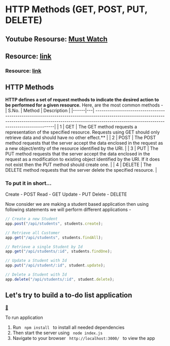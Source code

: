 # HTTP Methods (GET, POST, PUT, DELETE)

## Youtube Resourse: [Must Watch](https://www.youtube.com/watch?v=guYMSP7JVTA)

## Resource: [link](https://scotch.io/courses/build-a-restful-nodejs-api/post-put-delete-requests)

### Resource: [link](https://scotch.io/courses/build-a-restful-nodejs-api/post-put-delete-requests)

## HTTP Methods

**HTTP defines a set of request methods to indicate the desired action to be performed for a given resource.**
Here, are the most common methods -
| S.No. | Method | Description |
|------|---| ----------------------------------------------------------------------------------------------------------------------------------------------------------------------------------------------------------------------|
| 1 | GET | The GET method requests a representation of the specified resource. Requests using GET should only retrieve data and should have no other effect.\*\* |
| 2 | POST | The POST method requests that the server accept the data enclosed in the request as a new object/entity of the resource identified by the URI. |
| 3 | PUT | The PUT method requests that the server accept the data enclosed in the request as a modification to existing object identified by the URI. If it does not exist then the PUT method should create one. |
| 4 | DELETE | The DELETE method requests that the server delete the specified resource. |

### To put it in short...

Create - POST
Read - GET
Update - PUT
Delete - DELETE

Now consider we are making a student based application then using following statements we will perform different applications -

```javascript
// Create a new Student
app.post("/api/students", students.create);

// Retrieve all Customer
app.get("/api/students", students.findAll);

// Retrieve a single Student by Id
app.get("/api/students/:id", students.findOne);

// Update a Student with Id
app.put("/api/student/:id", student.update);

// Delete a Student with Id
app.delete("/api/students/:id", student.delete);
```

## Let's try to build a to-do list application

[📁](https://github.com/iampavangandhi/TheNodeCourse/tree/master/03%20Expressjs/Topic4/Code)

<p> To run application </p>
<ol>
<li> Run <code> npm install </code> to install all needed dependencies </li>

<li> Then start the server using <code> node index.js </code> </li>

<li> Navigate to your browser <code> http://localhost:3000/ </code> to view the app </li>
</ol>
